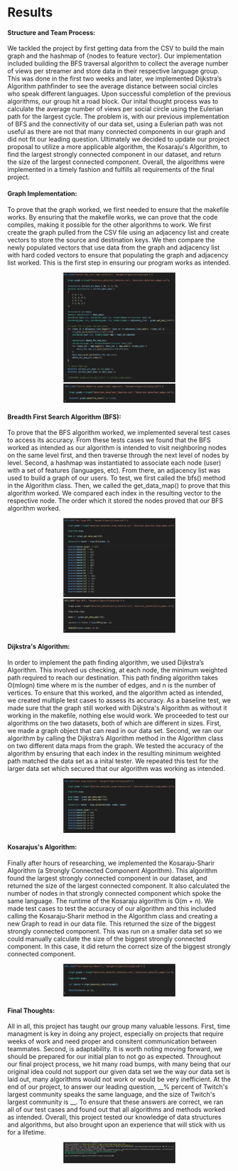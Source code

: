 # Results

#### **Structure and Team Process**:
 We tackled the project by first getting data from the CSV to build the main graph and the hashmap of {nodes to feature vector}. Our implementation included building the BFS traversal algorithm to collect the average number of views per streamer and store data in their respective language group. This was done in the first two weeks and later, we implemented Dijkstra’s Algorithm pathfinder to see the average distance between social circles who speak different languages. Upon successful completion of the previous algorithms, our group hit a road block. Our inital thought process was to calculate the average number of views per social circle using the Eulerian path for the largest cycle. The problem is, with our previous implementation of BFS and the connectivity of our data set, using a Eulerian path was not useful as there are not that many connected components in our graph and did not fit our leading question. Ultimately we decided to update our project proposal to utilize a more applicable algorithm, the Kosaraju's Algorithm, to find the largest strongly connected component in our dataset, and return the size of the largest connected component. Overall, the algorithms were implemented in a timely fashion and fulfills all requirements of the final project. 

#### **Graph Implementation**:
 To prove that the graph worked, we first needed to ensure that the makefile works. By ensuring that the makefile works, we can prove that the code compiles, making it possible for the other algorithms to work. We first create the graph pulled from the CSV file using an adjacency list and create vectors to store the source and destination keys. We then compare the newly populated vectors that use data from the graph and adjacency list with hard coded vectors to ensure that populating the graph and adjacency list worked. This is the first step in ensuring our program works as intended. 
 
<p align="center">
  <img src="/images/two.png" height="50%" width="50%" />
  <img src="/images/three.png" height="50%" width="50%"/>
</p>

#### **Breadth First Search Algorithm (BFS)**:
 To prove that the BFS algorithm worked, we implemented several test cases to access its accuracy. From these tests cases we found that the BFS worked as intended as our algorithm is intended to visit neighboring nodes on the same level first, and then traverse through the next level of nodes by level. Second, a hashmap was instantiated to associate each node (user) with a set of features (languages, etc). From there, an adjacency list was used to build a graph of our users. To test, we first called the bfs() method in the Algorithm class. Then, we called the get_data_map() to prove that this algorithm worked. We compared each index in the resulting vector to the respective node. The order which it stored the nodes proved that our BFS algorithm worked.

<p align="center">
  <img src="/images/one.png" height="50%" width="50%" /> 
  <img src="/images/four.png" height="50%" width="50%" />
</p>

#### **Dijkstra's Algorithm**:
 In order to implement the path finding algorithm, we used Dijkstra’s Algorithm. This involved us checking, at each node, the minimum weighted path required to reach our destination. This path finding algorithm takes O(mlogn) time where m is the number of edges, and n is the number of vertices. To ensure that this worked, and the algorithm acted as intended, we created multiple test cases to assess its accuracy. As a baseline test, we made sure that the graph still worked with Dijkstra's Algorithm as without it working in the makefile, nothing else would work. We proceeded to test our algorithms on the two datasets, both of which are different in sizes. First, we made a graph object that can read in our data set. Second, we ran our algorithm by calling the Dijkstra’s Algorithm method in the Algorithm class on two different data maps from the graph. We tested the accuracy of the algorithm by ensuring that each index in the resulting minimum weighted path matched the data set as a inital tester. We repeated this test for the larger data set which secured that our algorithm was working as intended. 

<p align="center">
  <img src="/images/five.png" height="50%" width="50%" /> 
</p>

 #### **Kosarajus's Algorithm**:
 Finally after hours of researching, we implemented the Kosaraju-Sharir Algorithm (a Strongly Connected Component Algorithm). This algorithm found the largest strongly connected component in our dataset, and returned the size of the largest connected component. It also calculated the number of nodes in that strongly connected component which spoke the same language. The runtime of the Kosaraju algorithm is O(m + n). We made test cases to test the accuracy of our algorithm and this included calling the Kosaraju-Sharir method in the Algorithm class and creating a new Graph to read in our data file. This returned the size of the biggest strongly connected component. This was run on a smaller data set so we could manually calculate the size of the biggest strongly connected component. In this case, it did return the correct size of the biggest strongly connected component. 

 <p align="center">
  <img src="/images/six.png" height="50%" width="50%" /> 
</p>
 
 #### **Final Thoughts**:
 All in all, this project has taught our group many valuable lessons. First, time managment is key in doing any project, especially on projects that require weeks of work and need proper and consitent communication between teammates. Second, is adaptability. It is worth noting moving forward, we should be prepared for our initial plan to not go as expected. Throughout our final project process, we hit many road bumps, with many being that our original idea could not support our given data set we the way our data set is laid out, many algorithms would not work or would be very inefficient. At the end of our project, to answer our leading question, __% percent of Twitch's largest community speaks the same language, and the size of Twitch's largest community is __. To ensure that these answers are correct, we ran all of our test cases and found out that all algorithms and methods worked as intended. Overall, this project tested our knowledge of data structures and algorithms, but also brought upon an experience that will stick with us for a lifetime. 

 <p align="center">
  <img src="/images/final.jpeg" height="50%" width="50%" /> 
</p>



